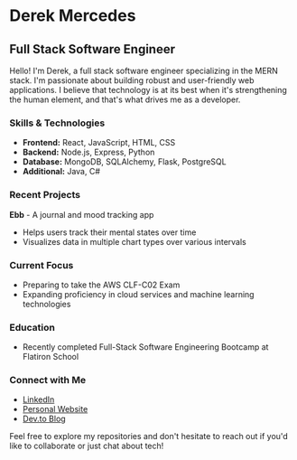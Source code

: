 # Derek Mercedes

## Full Stack Software Engineer

Hello! I'm Derek, a full stack software engineer specializing in the MERN stack. I'm passionate about building robust and user-friendly web applications. I believe that technology is at its best when it's strengthening the human element, and that's what drives me as a developer.

### Skills & Technologies

- **Frontend:** React, JavaScript, HTML, CSS
- **Backend:** Node.js, Express, Python
- **Database:** MongoDB, SQLAlchemy, Flask, PostgreSQL
- **Additional:** Java, C#

### Recent Projects

**Ebb** - A journal and mood tracking app
- Helps users track their mental states over time
- Visualizes data in multiple chart types over various intervals

### Current Focus

- Preparing to take the AWS CLF-C02 Exam
- Expanding proficiency in cloud services and machine learning technologies

### Education

- Recently completed Full-Stack Software Engineering Bootcamp at Flatiron School

### Connect with Me

- [LinkedIn](https://www.linkedin.com/in/derek-mercedes)
- [Personal Website](https://www.derekmercedes.com)
- [Dev.to Blog](https://www.dev.to/crossthebluesky)

Feel free to explore my repositories and don't hesitate to reach out if you'd like to collaborate or just chat about tech!
